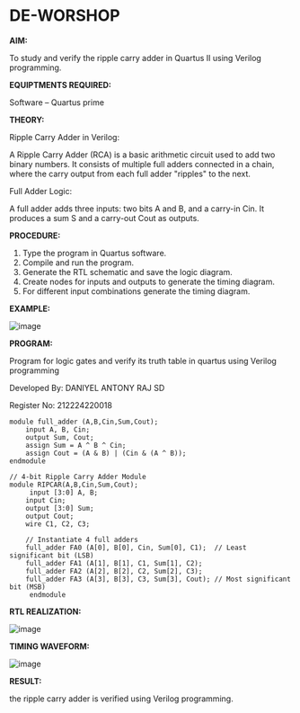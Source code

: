 # DE-WORSHOP

**AIM:**

To study and verify the ripple carry adder in Quartus II using Verilog programming.

**EQUIPTMENTS REQUIRED:**

Software – Quartus prime

**THEORY:**

Ripple Carry Adder in Verilog:

A Ripple Carry Adder (RCA) is a basic arithmetic circuit used to add two binary numbers. It consists of multiple full adders connected in a chain, where the carry output from each full adder "ripples" to the next.

Full Adder Logic:

A full adder adds three inputs: two bits A and B, and a carry-in Cin. It produces a sum S and a carry-out Cout as outputs.

**PROCEDURE:**

1.	Type the program in Quartus software.
2.	Compile and run the program.
3.	Generate the RTL schematic and save the logic diagram.
4.	Create nodes for inputs and outputs to generate the timing diagram.
5.	For different input combinations generate the timing diagram.

**EXAMPLE:**

![image](https://github.com/user-attachments/assets/72736fcf-c368-416c-a3b5-b817af563db1)


**PROGRAM:**

Program for logic gates and verify its truth table in quartus using Verilog programming

Developed By: DANIYEL ANTONY RAJ SD

Register No: 212224220018
```
module full_adder (A,B,Cin,Sum,Cout);
    input A, B, Cin;      
    output Sum, Cout;
    assign Sum = A ^ B ^ Cin;            
    assign Cout = (A & B) | (Cin & (A ^ B)); 
endmodule

// 4-bit Ripple Carry Adder Module
module RIPCAR(A,B,Cin,Sum,Cout);
     input [3:0] A, B;      
    input Cin;            
    output [3:0] Sum;     
    output Cout;      
    wire C1, C2, C3;       

    // Instantiate 4 full adders
    full_adder FA0 (A[0], B[0], Cin, Sum[0], C1);  // Least significant bit (LSB)
    full_adder FA1 (A[1], B[1], C1, Sum[1], C2);
    full_adder FA2 (A[2], B[2], C2, Sum[2], C3);
    full_adder FA3 (A[3], B[3], C3, Sum[3], Cout); // Most significant bit (MSB)
	 endmodule
```

**RTL REALIZATION:**

![image](https://github.com/user-attachments/assets/864661cf-4c94-4d96-af08-f26824d6f5d2)


**TIMING WAVEFORM:**

![image](https://github.com/user-attachments/assets/d954a356-1637-434b-9826-d586a10548a9)


**RESULT:**

the ripple carry adder is verified using Verilog programming.
